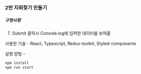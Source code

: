 ### 2번 지뢰찾기 만들기

##### 구현사항

7. Submit 클릭시 Console.log에 입력한 데이터를 보여줌



사용한 기술 - React, Typescript, Redux-toolkit, Styled-components



실행 방법 - 

```bash
npm install
npm run start
```




